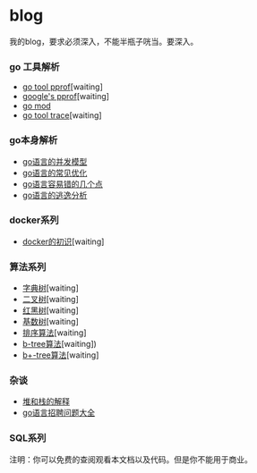 # blog
我的blog，要求必须深入，不能半瓶子咣当。要深入。

### go 工具解析
- [go tool pprof](https://github.com/googege/blog/tree/master/go/tool/pprof/README.md)[waiting]
- [google's pprof](https://github.com/googege/blog/tree/master/go/tool/gpprof/README.md)[waiting]
- [go mod](https://github.com/googege/blog/tree/master/go/tool/goMod/README.md)
- [go tool trace](https://github.com/googege/blog/tree/master/go/tool/trace/README.md)[waiting]
### go本身解析
- [go语言的并发模型](https://github.com/googege/blog/tree/master/go/go/concurrency/README.md)
- [go语言的常见优化](https://github.com/googege/blog/tree/master/go/go/optimization/README.md)
- [go语言容易错的几个点](https://github.com/googege/blog/tree/master/go/go/important/README.md)
- [go语言的逃逸分析](https://github.com/googege/blog/tree/master/go/go/escape-analysis/README.md)
### docker系列
- [docker的初识](https://github.com/googege/blog/tree/master/docker/helloWorld/README.md)[waiting]
### 算法系列
- [字典树](https://github.com/googege/blog/tree/master/algorithm/trie-tree/README.md)[waiting]
- [二叉树](https://github.com/googege/blog/tree/master/algorithm/binary-tree/README.md)[waiting]
- [红黑树](https://github.com/googege/blog/tree/master/algorithm/red-black-tree/README.md)[waiting]
- [基数树](https://github.com/googege/blog/tree/master/algorithm/radix-tree/README.md)[waiting]
- [排序算法](https://github.com/googege/blog/tree/master/algorithm/sequence/README.md)[waiting]
- [b-tree算法](https://github.com/googege/blog/tree/master/algorithm/b-tree/README.md)[waiting])
- [b+-tree算法](https://github.com/googege/blog/tree/master/algorithm/b+-tree/README.md)[waiting]
### 杂谈
- [堆和栈的解释](https://github.com/googege/blog/tree/master/mixtalk/heap-stack/README.md)
- [go语言招聘问题大全](https://github.com/googege/blog/tree/master/mixtalk/go-application-question/README.md)
### SQL系列
注明：你可以免费的查阅观看本文档以及代码。但是你不能用于商业。
